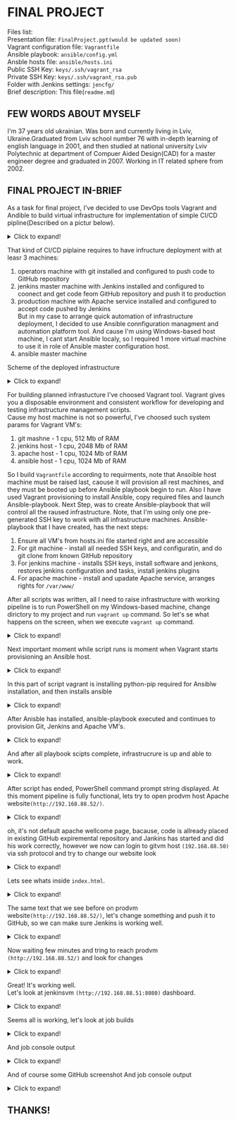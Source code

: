 # FINAL PROJECT

Files list:  
Presentation file: ```FinalProject.ppt(would be updated soon)```  
Vagrant configuration file: ```Vagrantfile```  
Ansible playbook: ```ansible/config.yml```  
Ansble hosts file: ```ansible/hosts.ini```  
Public SSH Key: ```keys/.ssh/vagrant_rsa```  
Private SSH Key: ```keys/.ssh/vagrant_rsa.pub```  
Folder with Jenkins settings: ```jencfg/```  
Brief description: This file(```readme.md```)    
  

## FEW WORDS ABOUT MYSELF

I'm 37 years old ukrainian. Was born and currently living in Lviv, Ukraine.Graduated from Lviv school number 76 with in-depth learning of english language in 2001, and then studied at national university Lviv Polytechnic at department of Compuer Aided Design(CAD) for a master engineer degree and graduated in 2007. Working in IT related sphere from 2002.   

## FINAL PROJECT IN-BRIEF

As a task for final project, I've decided to use DevOps tools Vagrant and Andible to build virtual infrastructure for implementation of simple CI/CD pipline(Described on a pictur below). 

<details>
  <summary>Click to expand!</summary>

  ![img](images/pipeline.jpg)
</details>

That kind of CI/CD piplaine requires to have infructure deployment with at leasr 3 machines:
1. operators machine with git installed and configured to push code to GitHub repository
2. jenkins master machine with Jenkins installed and configured to coonect and get code feom GitHub repository and push it to production
3. production machine with Apache service installed and configured to accept code pushed by Jenkins   
But in my case to arrange quick automation of infrastructure deployment, I decided to use Ansible connfiguration managment and automation platform tool. And cause I'm using Windows-based host machine, I cant start Ansible localy, so I required 1 more virtual machine to use it in role of Ansible master configuration host.  
4. ansible master machine  

Scheme of the deployed infrastructure
<details>
  <summary>Click to expand!</summary>

  ![img](images/vagrant_host.jpg)
</details>

For building planned infrastucture I've choosed Vagrant tool. Vagrant gives you a disposable environment and consistent workflow for developing and testing infrastructure management scripts.  
Cause my host machine is not so powerful, I've choosed such system params for Vagrant VM's:
1. git mashne - 1 cpu, 512 Mb of RAM
2. jenkins host - 1 cpu, 2048 Mb of RAM
3. apache host - 1 cpu, 1024 Mb of RAM
4. ansible host - 1 cpu, 1024 Mb of RAM  

So I build ```Vagrantfile``` according to requirments, note that Ansoible host machine must be raised last, caouse it will provision all rest machines, and they must be booted up before Ansible playbook begin to run.
Also I have used Vagrant provisioning to install Ansible, copy required files and launch Ansible-playbook.
Next Step, was to create Ansible-playbook that will control all the raused infrastructure. Note, that I'm using only one pre-generated SSH key to work with all infrastructure machines.
Ansible-playbook that I have created, has the next steps:
1. Ensure all VM's from hosts.ini file started right and are accessible
2. For git machine - install all needed SSH keys, and configuratin, and do git clone from known GitHub repository
3. For jenkins machine - installs SSH keys, install software and jenkons, restores jenkins configuration and tasks, install jenkins plugins
4. For apache machine - install and upadate Apache service, arranges rights for ```/var/www/```  

After all scripts was written, all I need to raise infrastructure with working pipeline is to run PowerShell on my Windows-based machine, change dirictory to my project and run ```vagrant up``` command.
So let's se what happens on the screen, when we execute ```vagrant up``` command.  
<details>
  <summary>Click to expand!</summary>

  ![img](images/vagrant_start.jpg)
</details>  

Next important moment while script runs is moment when Vagrant starts provisioning an Ansible host.
<details>
  <summary>Click to expand!</summary>

  ![img](images/vagrant_provis_start.jpg)
</details>  

In this part of script vagrant is installing python-pip required for Ansiblw installation, and then installs ansible
<details>
  <summary>Click to expand!</summary>

  ![img](images/vagrant_provis_end.jpg)
</details>  

After Anisble has installed, ansible-playbook executed and continues to provision Git, Jenkins and Apache VM's.
<details>
  <summary>Click to expand!</summary>

  ![img](images/ansible_provis_start.jpg)
</details>  

And after all playbook scipts complete, infrastrucrure is up and able to work.
<details>
  <summary>Click to expand!</summary>

  ![img](images/ansible_provis_end.jpg)
</details>  

After script has ended, PowerShell command prompt string displayed. At this moment pipeline is fully functional, lets try to open prodvm host Apache website```(http://192.168.88.52/)```.    
<details>
  <summary>Click to expand!</summary>

  ![img](images/apache_before.jpg)
</details>  

oh, it's not default apache wellcome page, bacause, code is allready placed in existing GitHub expiremental repository and Jankins has started and did his work correctly, however we now can login to gitvm host ```(192.168.88.50)``` via ssh protocol and try to change our website look
<details>
  <summary>Click to expand!</summary>

  ![img](images/gitvm1.jpg)
</details>  

Lets see whats inside ```index.html```.
<details>
  <summary>Click to expand!</summary>

  ![img](images/gitvm2.jpg)
</details>  

The same text that we see before on prodvm website```(http://192.168.88.52/)```, let's change something and push it to GitHub, so we can make sure Jenkins is working well.
<details>
  <summary>Click to expand!</summary>

  ![img](images/gitvm3.jpg)
  ![img](images/gitvm4.jpg)
</details>  

Now waiting few minutes and tring to reach prodvm ```(http://192.168.88.52/)``` and look for changes
<details>
  <summary>Click to expand!</summary>

  ![img](images/apache_after.jpg)
</details>  

Great! It's working well.  
Let's look at jenkinsvm ```(http://192.168.88.51:8080)``` dashboard.
<details>
  <summary>Click to expand!</summary>

  ![img](images/jenkins_dash.jpg)
</details>  

Seems all is working, let's look at job builds
<details>
  <summary>Click to expand!</summary>

  ![img](images/jenkins_task1.jpg)
</details>  

And job console output
<details>
  <summary>Click to expand!</summary>

  ![img](images/jenkins_task2.jpg)
</details>  

And of course some GitHub screenshot
And job console output
<details>
  <summary>Click to expand!</summary>

  ![img](images/github.jpg)
</details>  

## THANKS!
